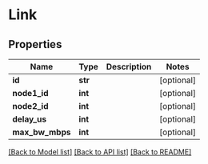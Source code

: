 # Link

## Properties
Name | Type | Description | Notes
------------ | ------------- | ------------- | -------------
**id** | **str** |  | [optional] 
**node1_id** | **int** |  | [optional] 
**node2_id** | **int** |  | [optional] 
**delay_us** | **int** |  | [optional] 
**max_bw_mbps** | **int** |  | [optional] 

[[Back to Model list]](../README.md#documentation-for-models) [[Back to API list]](../README.md#documentation-for-api-endpoints) [[Back to README]](../README.md)


